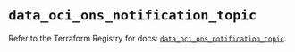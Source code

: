 # `data_oci_ons_notification_topic`

Refer to the Terraform Registry for docs: [`data_oci_ons_notification_topic`](https://registry.terraform.io/providers/oracle/oci/6.18.0/docs/data-sources/ons_notification_topic).
